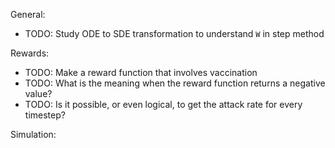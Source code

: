 General:<br>
- TODO: Study ODE to SDE transformation to understand `W` in step method<br>

Rewards:<br>
- TODO: Make a reward function that involves vaccination<br>
- TODO: What is the meaning when the reward function returns a negative value?<br>
- TODO: Is it possible, or even logical, to get the attack rate for every timestep?<br>

Simulation:<br>
